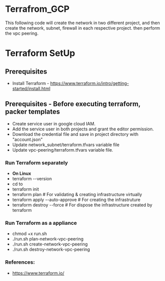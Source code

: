 # Terrafrom_GCP
This following code will create the network in two different project, and then create the network, subnet, firewall in each respective project. then perform the vpc peering.

# Terraform SetUp

## Prerequisites

* Install Terraform  - <https://www.terraform.io/intro/getting-started/install.html>


## Prerequisites - Before executing terraform, packer templates
* Create service user in google cloud IAM.
* Add the service user in both projects and grant the editor permission.
* Download the credential file and save in project directory with "account.json"
* Update network_subnet/terraform.tfvars variable file
* Update vpc-peering/terraform.tfvars variable file.


### Run Terraform separately 

* **On Linux**
* terraform --version
* cd to <terraform templates path>
* terraform init
* terraform  plan                  # For validating & creating infrastructure virtually
* terraform apply --auto-approve   # For creating the infrastruture 
* terraform destroy --force        # For dispose the infrastructure created by terraform

### Run Terraform as a appliance
* chmod +x run.sh
* ./run.sh plan-network-vpc-peering
* ./run.sh create-network-vpc-peering
* ./run.sh destroy-network-vpc-peering


### References:
* https://www.terraform.io/
